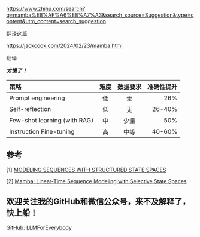 https://www.zhihu.com/search?q=mamba%E8%AF%A6%E8%A7%A3&search_source=Suggestion&type=content&utm_content=search_suggestion


翻译这篇

https://jackcook.com/2024/02/23/mamba.html


翻译



***太慢了！***

| 策略 | 难度| 数据要求|准确性提升|
| :--- |:----:| :----: |---: |
| Prompt engineering|低|无| 26%   |
| Self-reflection |低| 无|26-40% |
| Few-shot learning (with RAG)|中|少量|50% |
| Instruction Fine-tuning |高|中等|40-60%|

## 参考

<div id="refer-anchor-1"></div>

[1] [MODELING SEQUENCES WITH STRUCTURED STATE SPACES](https://stacks.stanford.edu/file/druid:mb976vf9362/gu_dissertation-augmented.pdf)

[2] [Mamba: Linear-Time Sequence Modeling with Selective State Spaces](https://arxiv.org/pdf/2312.00752)

## 欢迎关注我的GitHub和微信公众号，来不及解释了，快上船！

[GitHub: LLMForEverybody](https://github.com/luhengshiwo/LLMForEverybody)




